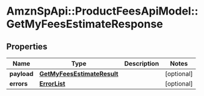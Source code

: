 # AmznSpApi::ProductFeesApiModel::GetMyFeesEstimateResponse

## Properties
Name | Type | Description | Notes
------------ | ------------- | ------------- | -------------
**payload** | [**GetMyFeesEstimateResult**](GetMyFeesEstimateResult.md) |  | [optional] 
**errors** | [**ErrorList**](ErrorList.md) |  | [optional] 

